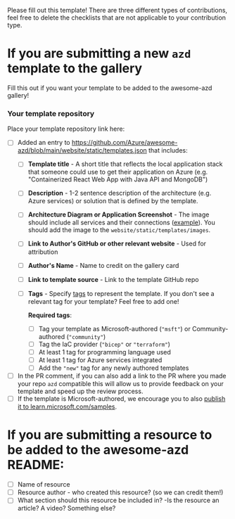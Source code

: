 Please fill out this template! There are three different types of contributions, feel free to delete the checklists that are not applicable to your contribution type. 

# If you are submitting a new `azd` template to the gallery
Fill this out if you want your template to be added to the awesome-azd gallery!

### Your template repository
Place your template repository link here:

<!-- Please ensure that your PR includes the following metadata! All fields are mandatory unless explicitly marked as optional -->

- [ ] Added an entry to https://github.com/Azure/awesome-azd/blob/main/website/static/templates.json that includes:
    - [ ] **Template title** - A short title that reflects the local application stack that someone could use to get their application on Azure (e.g. "Containerized React Web App with Java API and MongoDB")
    - [ ] **Description** - 1-2 sentence description of the architecture (e.g. Azure services) or solution that is defined by the template.
    - [ ] **Architecture Diagram or Application Screenshot** - The image should include all services and their connections ([example](https://github.com/Azure-Samples/todo-csharp-sql/blob/main/assets/resources.png)). You should add the image to the `website/static/templates/images`.
    - [ ] **Link to Author's GitHub or other relevant website** - Used for attribution
    - [ ] **Author's Name** -  Name to credit on the gallery card
    - [ ] **Link to template source** - Link to the template GitHub repo 
    - [ ] **Tags** - Specify [tags](https://github.com/Azure/awesome-azd/blob/main/website/src/data/tags.tsx) to represent the template. If you don't see a relevant tag for your template? Feel free to add one!
        
        **Required tags**:
      - [ ] Tag your template as Microsoft-authored (`"msft"`) or Community-authored (`"community"`)
      - [ ] Tag the IaC provider (`"bicep"` or `"terraform"`)
      - [ ] At least 1 tag for programming language used
      - [ ] At least 1 tag for Azure services integrated
      - [ ] Add the `"new"` tag for any newly authored templates

- [ ] In the PR comment, if you can also add a link to the PR where you made your repo `azd` compatible this will allow us to provide feedback on your template and speed up the review process.
- [ ] If the template is Microsoft-authored, we encourage you to also [publish it to learn.microsoft.com/samples](https://review.learn.microsoft.com/en-us/help/contribute/samples/process/onboarding?branch=main).

# If you are submitting a resource to be added to the awesome-azd README:
- [ ] Name of resource
- [ ] Resource author - who created this resource? (so we can credit them!)
- [ ] What section should this resource be included in? -Is the resource an article? A video? Something else?

<!-- Once submitted, the issue will be reviewed - we plan to do reviews on a rolling basis at regular intervals. The process will include verifying all information required for the template gallery is provided and the template works (i.e., successfully deploys to Azure with `azd up`). 
 * If we have questions or enhancements, we will add comments in issue thread (**issue stays open**)
 * If the contribution is approved, we'll merge the PR to update the gallery (**issue will then be closed**) -->
 